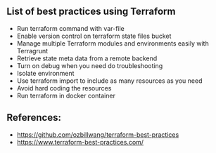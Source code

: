 ## List of best practices using Terraform
- Run terraform command with var-file
- Enable version control on terraform state files bucket
- Manage multiple Terraform modules and environments easily with Terragrunt
- Retrieve state meta data from a remote backend
- Turn on debug when you need do troubleshooting
- Isolate environment
- Use terraform import to include as many resources as you need
- Avoid hard coding the resources
- Run terraform in docker container


## References:
+ https://github.com/ozbillwang/terraform-best-practices
+ https://www.terraform-best-practices.com/